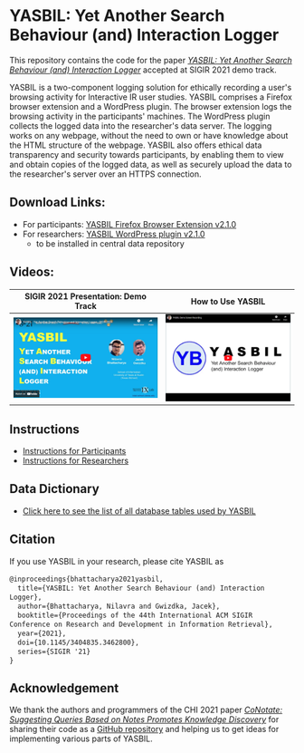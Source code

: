 # YASBIL: Yet Another Search Behaviour (and) Interaction Logger
This repository contains the code for the paper [_YASBIL: Yet Another Search Behaviour (and) Interaction Logger_](https://doi.org/10.1145/3404835.3462800) accepted at SIGIR 2021 demo track.

YASBIL is a two-component logging solution for ethically recording a user's browsing activity for Interactive IR user studies. 
YASBIL comprises a Firefox browser extension and a WordPress plugin. The browser extension logs the browsing activity in the participants' machines. The WordPress plugin collects the logged data into the researcher's data server.
The logging works on any webpage, without the need to own or have knowledge about the HTML structure of the webpage. YASBIL also offers ethical data transparency and security towards participants, by enabling them to view and obtain copies of the logged data, as well as securely upload the data to the researcher's server over an HTTPS connection.


## Download Links:
- For participants: [YASBIL Firefox Browser Extension v2.1.0](https://github.com/yasbil/yasbil/raw/main/yasbil-extn-2.1.0.xpi)
- For researchers: [YASBIL WordPress plugin v2.1.0](https://github.com/yasbil/yasbil/raw/main/yasbil-wp-2.1.0.zip) 
  - to be installed in central data repository

## Videos:

| SIGIR 2021 Presentation: Demo Track | How to Use YASBIL |
| ----------- | ----------- |
|[![YouTube Video: SIGIR'21 presentation](./resources/yasbil-youtube-sigir21.png)](https://www.youtube.com/watch?v=HDxPEFnvnm0 "SIGIR'21 presentation")|[![YouTube Video: YASBIL v1.0 - How to Use](./resources/yasbil-youtube-howtouse.png)](http://www.youtube.com/watch?v=-sxQ2Xh_EPo "YASBIL v1.0 - How to Use")|



## Instructions
- [Instructions for Participants](./docs/instructions-participant.md)
- [Instructions for Researchers](./docs/instructions-researcher.md)


## Data Dictionary
- [Click here to see the list of all database tables used by YASBIL](./docs/data-dictionary.md)




## Citation
If you use YASBIL in your research, please cite YASBIL as
```
@inproceedings{bhattacharya2021yasbil,
  title={YASBIL: Yet Another Search Behaviour (and) Interaction Logger},
  author={Bhattacharya, Nilavra and Gwizdka, Jacek},
  booktitle={Proceedings of the 44th International ACM SIGIR Conference on Research and Development in Information Retrieval},
  year={2021},
  doi={10.1145/3404835.3462800},
  series={SIGIR '21}
}
```

## Acknowledgement
We thank the authors and programmers of the CHI 2021 paper [_CoNotate: Suggesting Queries Based on Notes Promotes Knowledge Discovery_](https://dl.acm.org/doi/10.1145/3411764.3445618) for sharing their code as a [GitHub repository](https://github.com/creativecolab/CHI2021-CoNotate) and helping us to get ideas for implementing various parts of YASBIL.
